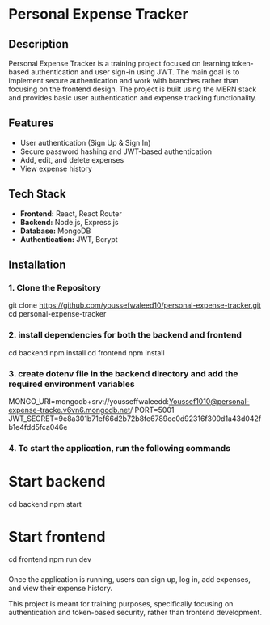 # Personal Expense Tracker  

## Description  
Personal Expense Tracker is a training project focused on learning token-based authentication and user sign-in using JWT.
The main goal is to implement secure authentication and work with branches rather than focusing on the frontend design.
The project is built using the MERN stack and provides basic user authentication and expense tracking functionality.  

## Features  
- User authentication (Sign Up & Sign In)  
- Secure password hashing and JWT-based authentication  
- Add, edit, and delete expenses  
- View expense history  

## Tech Stack  
- **Frontend:** React, React Router  
- **Backend:** Node.js, Express.js  
- **Database:** MongoDB  
- **Authentication:** JWT, Bcrypt  

## Installation  

### **1. Clone the Repository**  

git clone https://github.com/youssefwaleed10/personal-expense-tracker.git
cd personal-expense-tracker

### **2.  install dependencies for both the backend and frontend**  
cd backend
npm install
cd frontend
npm install

### **3. create dotenv file in the backend directory and add the required environment variables**  
MONGO_URI=mongodb+srv://yousseffwaleedd:Youssef1010@personal-expense-tracke.v6vn6.mongodb.net/
PORT=5001
JWT_SECRET=9e8a301b71ef66d2b72b8fe6789ec0d92316f300d1a43d042fb1e4fdd5fca046e

### **4. To start the application, run the following commands**  
# Start backend
cd backend
npm start

# Start frontend
cd frontend
npm run dev

###
Once the application is running, users can sign up, log in, add expenses, and view their expense history.

This project is meant for training purposes, specifically focusing on authentication and token-based security,
rather than frontend development.
